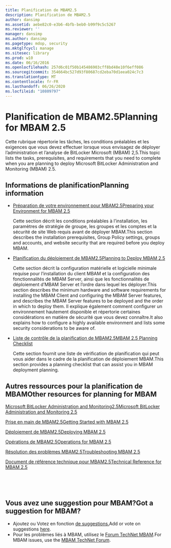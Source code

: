 ```yaml
---
title: Planification de MBAM2.5
description: Planification de MBAM2.5
author: dansimp
ms.assetid: aebe82c0-e3b6-4bfb-beb0-b99f9c5c5267
ms.reviewer: ''
manager: dansimp
ms.author: dansimp
ms.pagetype: mdop, security
ms.mktglfcycl: manage
ms.sitesec: library
ms.prod: w10
ms.date: 06/16/2016
ms.openlocfilehash: 257d6c01f50b145486903cff8bd48e10f6eff086
ms.sourcegitcommit: 354664bc527d93f80687cd2eba70d1eea024c7c3
ms.translationtype: MT
ms.contentlocale: fr-FR
ms.lasthandoff: 06/26/2020
ms.locfileid: "10809797"
---
```

# <span data-ttu-id="c2f61-103">Planification de MBAM2.5</span><span class="sxs-lookup"><span data-stu-id="c2f61-103">Planning for MBAM 2.5</span></span>


<span data-ttu-id="c2f61-104">Cette rubrique répertorie les tâches, les conditions préalables et les exigences que vous devez effectuer lorsque vous envisagez de déployer l’administration et l’analyse de BitLocker Microsoft (MBAM) 2,5.</span><span class="sxs-lookup"><span data-stu-id="c2f61-104">This topic lists the tasks, prerequisites, and requirements that you need to complete when you are planning to deploy Microsoft BitLocker Administration and Monitoring (MBAM) 2.5.</span></span>

## <span data-ttu-id="c2f61-105">Informations de planification</span><span class="sxs-lookup"><span data-stu-id="c2f61-105">Planning information</span></span>


-   [<span data-ttu-id="c2f61-106">Préparation de votre environnement pour MBAM2.5</span><span class="sxs-lookup"><span data-stu-id="c2f61-106">Preparing your Environment for MBAM 2.5</span></span>](preparing-your-environment-for-mbam-25.md)

    <span data-ttu-id="c2f61-107">Cette section décrit les conditions préalables à l’installation, les paramètres de stratégie de groupe, les groupes et les comptes et la sécurité de site Web requis avant de déployer MBAM.</span><span class="sxs-lookup"><span data-stu-id="c2f61-107">This section describes the installation prerequisites, Group Policy settings, groups and accounts, and website security that are required before you deploy MBAM.</span></span>

-   [<span data-ttu-id="c2f61-108">Planification du déploiement de MBAM2.5</span><span class="sxs-lookup"><span data-stu-id="c2f61-108">Planning to Deploy MBAM 2.5</span></span>](planning-to-deploy-mbam-25.md)

    <span data-ttu-id="c2f61-109">Cette section décrit la configuration matérielle et logicielle minimale requise pour l’installation du client MBAM et la configuration des fonctionnalités de MBAM Server, ainsi que les fonctionnalités de déploiement d’MBAM Server et l’ordre dans lequel les déployer.</span><span class="sxs-lookup"><span data-stu-id="c2f61-109">This section describes the minimum hardware and software requirements for installing the MBAM Client and configuring the MBAM Server features, and describes the MBAM Server features to be deployed and the order in which to deploy them.</span></span> <span data-ttu-id="c2f61-110">Il explique également comment configurer un environnement hautement disponible et répertorie certaines considérations en matière de sécurité que vous devez connaître.</span><span class="sxs-lookup"><span data-stu-id="c2f61-110">It also explains how to configure a highly available environment and lists some security considerations to be aware of.</span></span>

-   [<span data-ttu-id="c2f61-111">Liste de contrôle de la planification de MBAM2.5</span><span class="sxs-lookup"><span data-stu-id="c2f61-111">MBAM 2.5 Planning Checklist</span></span>](mbam-25-planning-checklist.md)

    <span data-ttu-id="c2f61-112">Cette section fournit une liste de vérification de planification qui peut vous aider dans le cadre de la planification de déploiement MBAM.</span><span class="sxs-lookup"><span data-stu-id="c2f61-112">This section provides a planning checklist that can assist you in MBAM deployment planning.</span></span>

## <a href="" id="other-resources-for-planning-for-mbam-"></a><span data-ttu-id="c2f61-113">Autres ressources pour la planification de MBAM</span><span class="sxs-lookup"><span data-stu-id="c2f61-113">Other resources for planning for MBAM</span></span>


[<span data-ttu-id="c2f61-114">Microsoft BitLocker Administration and Monitoring2.5</span><span class="sxs-lookup"><span data-stu-id="c2f61-114">Microsoft BitLocker Administration and Monitoring 2.5</span></span>](index.md)

[<span data-ttu-id="c2f61-115">Prise en main de MBAM2.5</span><span class="sxs-lookup"><span data-stu-id="c2f61-115">Getting Started with MBAM 2.5</span></span>](getting-started-with-mbam-25.md)

[<span data-ttu-id="c2f61-116">Déploiement de MBAM2.5</span><span class="sxs-lookup"><span data-stu-id="c2f61-116">Deploying MBAM 2.5</span></span>](deploying-mbam-25.md)

[<span data-ttu-id="c2f61-117">Opérations de MBAM2.5</span><span class="sxs-lookup"><span data-stu-id="c2f61-117">Operations for MBAM 2.5</span></span>](operations-for-mbam-25.md)

[<span data-ttu-id="c2f61-118">Résolution des problèmes MBAM2.5</span><span class="sxs-lookup"><span data-stu-id="c2f61-118">Troubleshooting MBAM 2.5</span></span>](troubleshooting-mbam-25.md)

[<span data-ttu-id="c2f61-119">Document de référence technique pour MBAM2.5</span><span class="sxs-lookup"><span data-stu-id="c2f61-119">Technical Reference for MBAM 2.5</span></span>](technical-reference-for-mbam-25.md)



 

 
## <span data-ttu-id="c2f61-120">Vous avez une suggestion pour MBAM?</span><span class="sxs-lookup"><span data-stu-id="c2f61-120">Got a suggestion for MBAM?</span></span>
- <span data-ttu-id="c2f61-121">Ajoutez ou Votez en fonction [de suggestions.](http://mbam.uservoice.com/forums/268571-microsoft-bitlocker-administration-and-monitoring)</span><span class="sxs-lookup"><span data-stu-id="c2f61-121">Add or vote on suggestions [here](http://mbam.uservoice.com/forums/268571-microsoft-bitlocker-administration-and-monitoring).</span></span> 
- <span data-ttu-id="c2f61-122">Pour les problèmes liés à MBAM, utilisez le [Forum TechNet MBAM](https://social.technet.microsoft.com/Forums/home?forum=mdopmbam).</span><span class="sxs-lookup"><span data-stu-id="c2f61-122">For MBAM issues, use the [MBAM TechNet Forum](https://social.technet.microsoft.com/Forums/home?forum=mdopmbam).</span></span>





